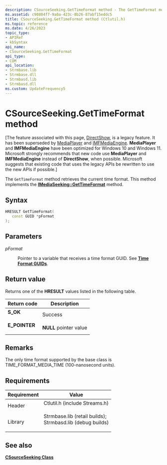 ```yaml
---
description: CSourceSeeking.GetTimeFormat method - The GetTimeFormat method retrieves the current time format. This method implements the IMediaSeeking::GetTimeFormat method.
ms.assetid: c90804f7-9a0a-423c-8b26-87abf15eddc5
title: CSourceSeeking.GetTimeFormat method (Ctlutil.h)
ms.topic: reference
ms.date: 4/26/2023
topic_type: 
- APIRef
- kbSyntax
api_name: 
- CSourceSeeking.GetTimeFormat
api_type: 
- COM
api_location: 
- Strmbase.lib
- Strmbase.dll
- Strmbasd.lib
- Strmbasd.dll
ms.custom: UpdateFrequency5
---
```


# CSourceSeeking.GetTimeFormat method

\[The feature associated with this page, [DirectShow](/windows/win32/directshow/directshow), is a legacy feature. It has been superseded by [MediaPlayer](/uwp/api/Windows.Media.Playback.MediaPlayer) and [IMFMediaEngine](/windows/win32/api/mfmediaengine/nn-mfmediaengine-imfmediaengine). **MediaPlayer** and **IMFMediaEngine** have been optimized for Windows 10 and Windows 11. Microsoft strongly recommends that new code use **MediaPlayer** and **IMFMediaEngine** instead of **DirectShow**, when possible. Microsoft suggests that existing code that uses the legacy APIs be rewritten to use the new APIs if possible.\]

The `GetTimeFormat` method retrieves the current time format. This method implements the [**IMediaSeeking::GetTimeFormat**](/windows/desktop/api/Strmif/nf-strmif-imediaseeking-gettimeformat) method.

## Syntax


```C++
HRESULT GetTimeFormat(
   const GUID *pFormat
);
```



## Parameters

<dl> <dt>

*pFormat* 
</dt> <dd>

Pointer to a variable that receives a time format GUID. See [**Time Format GUIDs**](time-format-guids.md).

</dd> </dl>

## Return value

Returns one of the **HRESULT** values listed in the following table.



| Return code                                                                               | Description                       |
|-------------------------------------------------------------------------------------------|-----------------------------------|
| <dl> <dt>**S\_OK**</dt> </dl>      | Success<br/>                |
| <dl> <dt>**E\_POINTER**</dt> </dl> | **NULL** pointer value<br/> |



 

## Remarks

The only time format supported by the base class is TIME\_FORMAT\_MEDIA\_TIME (100-nanosecond units).

## Requirements



| Requirement | Value |
|--------------------|--------------------------------------------------------------------------------------------------------------------------------------------------------------------------------------------|
| Header<br/>  | <dl> <dt>Ctlutil.h (include Streams.h)</dt> </dl>                                                                                   |
| Library<br/> | <dl> <dt>Strmbase.lib (retail builds); </dt> <dt>Strmbasd.lib (debug builds)</dt> </dl> |



## See also

<dl> <dt>

[**CSourceSeeking Class**](csourceseeking.md)
</dt> </dl>

 

 




